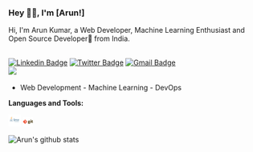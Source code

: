 
### Hey 👋🏽, I'm [Arun!]
<!-- <br/>

<a href="https://twitter.com/Arun01_kumar">
  <img align="left" alt="Arun kumar | Twitter" width="22px" src="https://cdn.jsdelivr.net/npm/simple-icons@v3/icons/twitter.svg" />
</a>
<a href="www.linkedin.com/in/arun-kumar-36228a202">
  <img align="left" alt="Arun's LinkdeIN" width="22px" src="https://cdn.jsdelivr.net/npm/simple-icons@v3/icons/linkedin.svg" />
</a>
--> 


Hi, I'm Arun Kumar, a Web Developer, Machine Learning Enthusiast and Open Source Developer🚀 from India.<br><br>

[![Linkedin Badge](https://img.shields.io/badge/-ArunKumar-blue?style=social&logo=Linkedin&logoColor=blue&link=https://www.linkedin.com/in/arun-kumar-36228a202)](https://www.linkedin.com/in/arun-kumar-36228a202)
[![Twitter Badge](http://img.shields.io/badge/-@Arun01_kumar-1ca0f1?style=social&logo=twitter&logoColor=blue&link=https://twitter.com/Arun01_kumar)](https://twitter.com/Arun01_kumar) 
[![Gmail Badge](https://img.shields.io/badge/-GMail-c14438?style=social&logo=Gmail&logoColor=red&link=mailto:arun02580@gmail.com)](mailto:arun02580@gmail.com)
<br />
![](https://visitor-badge.glitch.me/badge?page_id=Arun9650.Arun9650)  <br> 

- Web Development - Machine Learning - DevOps

**Languages and Tools:**

<code><img height="25" src="https://raw.githubusercontent.com/github/explore/80688e429a7d4ef2fca1e82350fe8e3517d3494d/topics/java/java.png"></code>
<code><img height="20" src="https://raw.githubusercontent.com/github/explore/80688e429a7d4ef2fca1e82350fe8e3517d3494d/topics/git/git.png"></code>

![Arun's github stats](https://github-readme-stats.vercel.app/api?username=Arun9650&show_icons=true&hide_border=true)
